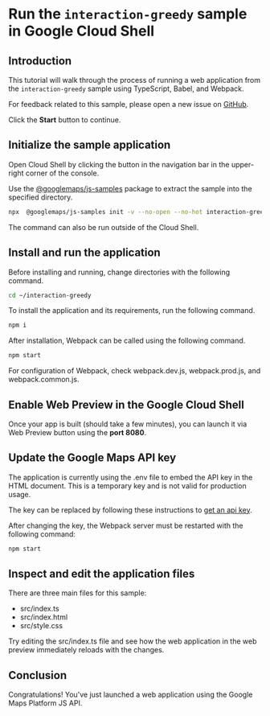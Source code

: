# Run the `interaction-greedy` sample in Google Cloud Shell

<walkthrough-tutorial-duration duration="10"/>

## Introduction

This tutorial will walk through the process of running a web application from
the `interaction-greedy` sample using TypeScript, Babel, and Webpack.

For feedback related to this sample, please open a new issue on
[GitHub](https://github.com/googlemaps/js-samples/issues).

Click the **Start** button to continue.

## Initialize the sample application

Open Cloud Shell by clicking the
<walkthrough-cloud-shell-icon></walkthrough-cloud-shell-icon> button in the
navigation bar in the upper-right corner of the console.

Use the [@googlemaps/js-samples](https://www.npmjs.com/package/@googlemaps/js-samples) package to
extract the sample into the specified directory.

```bash
npx  @googlemaps/js-samples init -v --no-open --no-hot interaction-greedy ~/interaction-greedy
```

The command can also be run outside of the Cloud Shell.

## Install and run the application

Before installing and running, change directories with the following command.

```bash
cd ~/interaction-greedy
```

To install the application and its requirements, run the following command.

```bash
npm i
```

After installation, Webpack can be called using the following command.

```bash
npm start
```

For configuration of Webpack, check
<walkthrough-editor-open-file filePath="interaction-greedy/webpack.dev.js">webpack.dev.js</walkthrough-editor-open-file>,
<walkthrough-editor-open-file filePath="interaction-greedy/webpack.prod.js">webpack.prod.js</walkthrough-editor-open-file>,
and
<walkthrough-editor-open-file filePath="interaction-greedy/webpack.common.js">webpack.common.js</walkthrough-editor-open-file>.

## Enable Web Preview in the Google Cloud Shell

Once your app is built (should take a few minutes), you can launch it via
<walkthrough-spotlight-pointer target="cloudshell" spotlightId="devshell-web-preview-button">Web
Preview button</walkthrough-spotlight-pointer> using the **port 8080**.

## Update the Google Maps API key

The application is currently using the
<walkthrough-editor-open-file filePath="interaction-greedy/.env">.env</walkthrough-editor-open-file>
file to embed the API key in the HTML document. This is a temporary key and is
not valid for production usage.

The key can be replaced by following these instructions to
[get an api key](https://developers.google.com/maps/documentation/javascript/get-api-key).

After changing the key, the Webpack server must be restarted with the following
command:

```bash
npm start
```

## Inspect and edit the application files

There are three main files for this sample:

*   <walkthrough-editor-open-file filePath="interaction-greedy/src/index.ts">src/index.ts</walkthrough-editor-open-file>
*   <walkthrough-editor-open-file filePath="interaction-greedy/src/index.html">src/index.html</walkthrough-editor-open-file>
*   <walkthrough-editor-open-file filePath="interaction-greedy/src/style.css">src/style.css</walkthrough-editor-open-file>

Try editing the <walkthrough-editor-open-file filePath="interaction-greedy/src/index.ts">src/index.ts</walkthrough-editor-open-file> file and see how the web application in the web preview immediately reloads with the changes.

## Conclusion

<walkthrough-conclusion-trophy></walkthrough-conclusion-trophy>

Congratulations! You've just launched a web application using the Google Maps
Platform JS API.
